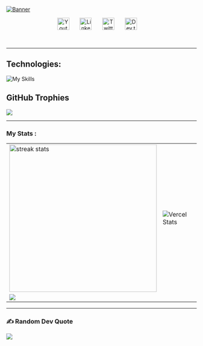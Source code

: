 [<img src="https://github.com/user-attachments/assets/7a662c96-e64d-4f6e-8522-4547c1e9c98d" alt="Banner"/>](https://hamisu.dev)

<!--
<p align="center">
  <img src="https://readme-typing-svg.herokuapp.com?font=Fira+Code&pause=1000&color=f75c7e&width=435&lines=Full-Stack+Web+and+App+developer;Experienced+UI%2FUX+Designer;7%2B+Years+of+Coding+Experience;Always+learning+new+things" alt="Typing SVG" />
</p>

 Social icons section 
 
 -->
<p align="center">
  <a href="https://www.youtube.com/c/mammut"><img width="32px" alt="Youtube" title="Youtube" src="https://i.imgur.com/qiXu7b2.png"/></a>
  &#8287;&#8287;&#8287;&#8287;&#8287;
  <a href="https://www.linkedin.com/in/muhd-hamisu/"><img width="32px" alt="LinkedIn" title="LinkedIn" src="https://i.imgur.com/yRpa1dQ.png"/></a>
  &#8287;&#8287;&#8287;&#8287;&#8287;
  <a href="https://twitter.com/sir-mammut"><img width="32px" alt="Twitter" title="Twitter" src="https://i.imgur.com/AixJgnm.png"/></a>
  &#8287;&#8287;&#8287;&#8287;&#8287;
  <!-- <a href="https://discord.gg/fPrqh3Zfu" alt="Discord" title="Dev Pro Tips Discord Server"><img width="32px" src="https://i.imgur.com/OViZO8J.png"/></a>
  &#8287;&#8287;&#8287;&#8287;&#8287; -->
  <a href="https://dev.to/muhd-hamisu"><img width="32px" alt="Dev.to" title="DenverCoder1 Dev.to" src="https://i.imgur.com/mVm29vK.png"></a>
  &#8287;&#8287;&#8287;&#8287;&#8287;
  <!-- <a href="https://ko-fi.com/rence"><img width="32px" alt="Ko-fi" title="Buy me a coffee" src="https://i.imgur.com/PpLeD3K.png"/></a>
  &#8287;&#8287;&#8287;&#8287;&#8287; -->
  <!-- <a href="http://eyl327.community.org/promos/"><img width="32px" alt="Free Stuff" title="Free gifts for you" src="https://i.imgur.com/0uVwkoZ.png"/></a> -->
</p>

<br/>

---

<!-- ![snake](https://github.com/sir-mammut/sir-mammut/blob/output/github-contribution-grid-snake2.svg) -->

<!-- ![Snake animation](https://raw.githubusercontent.com/sir-mammut/sir-mammut/main/dist/github-snake.svg)-->


<!-- <picture>
  <source media="(prefers-color-scheme: dark)" srcset="github-snake-dark.svg" />
  <source media="(prefers-color-scheme: light)" srcset="github-snake.svg" />
  <img alt="github-snake" src="https://raw.githubusercontent.com/sir-mammut/sir-mammut/main/dist/github-snake.svg" />
</picture> -->

<h2 align="left">Technologies:</h2>
<div align="left">

  ![My Skills](https://skillicons.dev/icons?i=cpp,py,js,php,html,css,nodejs,express,react,nextjs,bootstrap,tailwind,laravel&theme=dark)
</div>

## GitHub Trophies

![](https://github-profile-trophy.vercel.app/?username=sir-mammut&theme=radical&no-frame=false&no-bg=true&margin-w=4)

---

###  My Stats :
<table>
  <tr>
  <td><img width=390 src="https://github-readme-streak-stats-salesp07.vercel.app/?user=sir-mammut&theme=react&border_radius=10" alt="streak stats"/></td>
    <td><img src="https://github-readme-stats.vercel.app/api?username=sir-mammut&show_icons=true&theme=neon" alt="Vercel Stats" /></td>
    
  </tr>
  <tr>
    <td colspan="2" aligh="center">
      <img src="https://github-readme-stats.vercel.app/api/top-langs/?username=sir-mammut&layout=compact&langs_count=5&card_width=500&theme=dracula" />
    </td>
  </tr>
</table>

---

### ✍️ Random Dev Quote
![](https://quotes-github-readme.vercel.app/api?type=horizontal&theme=radical)
